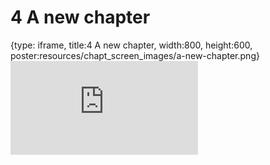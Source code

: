 # 4 A new chapter
 
{type: iframe, title:4 A new chapter, width:800, height:600, poster:resources/chapt_screen_images/a-new-chapter.png}
![](https://abyzovlab.github.io/CNVpytor-course//coursera/a-new-chapter.html)
 

 

